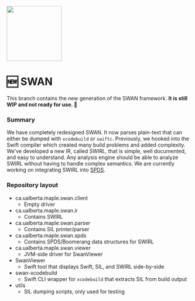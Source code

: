 <img src="https://karimali.ca/resources/images/projects/swan.png" width="150">

# :new: SWAN

This branch contains the new generation of the SWAN framework. **It is still WIP and not ready for use. ​**:construction:

###  Summary

We have completely redesigned SWAN. It now parses plain-text that can either be dumped with `xcodebuild` or `swiftc`. Previously, we hooked into the Swift compiler which created many build problems and added complexity. We've developed a new IR, called *SWIRL*, that is simple, well documented, and easy to understand. Any analysis engine should be able to analyze SWIRL without having to handle complex semantics. We are currently working on integrating SWIRL into [SPDS](https://github.com/CodeShield-Security/SPDS).

### Repository layout

- ca.ualberta.maple.swan.client
  - Empty driver
- ca.ualberta.maple.swan.ir
  - Contains SWIRL
- ca.ualberta.maple.swan.parser
  - Contains SIL printer/parser
- ca.ualberta.maple.swan.spds
  - Contains SPDS/Boomerang data structures for SWIRL
- ca.ualberta.maple.swan.viewer
  - JVM-side driver for SwanViewer
- SwanViewer
  - Swift tool that displays Swift, SIL, and SWIRL side-by-side
- swan-xcodebuild
  - Swift CLI wrapper for `xcodebuild` that extracts SIL from build output
- utils
  - SIL dumping scripts, only used for testing